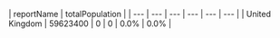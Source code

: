 | reportName | totalPopulation |
| --- | --- | --- | --- | --- | --- |
| United Kingdom | 59623400 | 0 | 0 | 0.0% | 0.0% |
